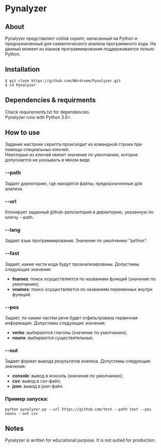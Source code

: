# Pynalyzer

About
----------
Pynalyzer представляет собой скрипт, написанный на Python и предназначенный для семантического анализа программного кода. На данный момент из языков программирования поддерживается только Python.

Installation
-----------
```
$ git clone https://github.com/N0rdream/Pynalyzer.git
$ cd Pynalyzer 
```

Dependencies & requirments
----------

Check requirements.txt for dependencies.    
Pynalyzer runs with Python 3.6+.  


How to use
-------------
Задание настроек скрипта происходит из командной строки при помощи специальных ключей.  
Некоторые из ключей имеют значение по умолчанию, которое допускается не указывать в явном виде.

### --path  
Задает директорию, где находятся файлы, предназначенные для анализа.  
  
### --url
Клонирует заданный github-репозиторий в директорию, указанную по ключу --path. 
  
### --lang  
Задает язык программирования. Значение по умолчанию "python".  
  
### --fast 
Задает, какие части кода будут проанализированы. Допустимы следующие значения:
- **fnames**: поиск осуществляется по названиям функций (значение по умолчанию);  
- **vnames**: поиск осуществляется по названиям переменных внутри функций.   
### --pos 
Задает, по каким частям речи будет отфильтрована первичная информация. Допустимы следующие значения:  
- **verbs**: выбираются глаголы (значение по умолчанию);  
- **nouns**: выбираются существительные.  
### --out 
Задает формат вывода результатов анализа. Допустимы следующие значения:  
- **console**: вывод в консоль (значение по умолчанию); 
- **csv**: вывод в csv-файл;  
- **json**: вывод в json-файл.  
### Пример запуска:
```
python pynalyzer.py --url https://github.com/test --path test --pos nouns --out csv
```

Notes
-----------
Pynalyzer is written for educational purpose.
It is not suited for production.